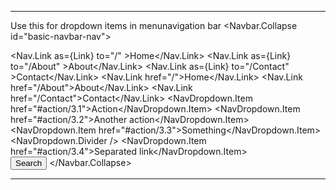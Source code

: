 _______________________________________________________________________________
Use this for dropdown items in menunavigation bar
<Navbar.Collapse id="basic-navbar-nav">
    <Nav className="mr-auto">
        <Nav.Link as={Link} to="/" >Home</Nav.Link>
        <Nav.Link as={Link} to="/About" >About</Nav.Link>
        <Nav.Link as={Link} to="/Contact" >Contact</Nav.Link>
    <Nav.Link href="/">Home</Nav.Link>
    <Nav.Link href="/About">About</Nav.Link>
    <Nav.Link href="/Contact">Contact</Nav.Link>
    <NavDropdown title="Dropdown" id="basic-nav-dropdown">
        <NavDropdown.Item href="#action/3.1">Action</NavDropdown.Item>
        <NavDropdown.Item href="#action/3.2">Another action</NavDropdown.Item>
        <NavDropdown.Item href="#action/3.3">Something</NavDropdown.Item>
        <NavDropdown.Divider />
        <NavDropdown.Item href="#action/3.4">Separated link</NavDropdown.Item>
    </NavDropdown> 
    </Nav>
    <Form inline>
    <FormControl type="text" placeholder="Search" className="mr-sm-2" />
    <Button variant="outline-success">Search</Button>
    </Form>
</Navbar.Collapse>
_________________________________________________________________________________
